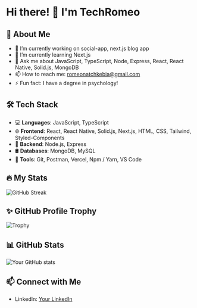 # Hi there! 👋 I'm TechRomeo

## 🚀 About Me
- 🔭 I’m currently working on social-app, next.js blog app
- 🌱 I’m currently learning Next.js
- 💬 Ask me about JavaScript, TypeScript, Node, Express, React, React Native, Solid.js, MongoDB
- 📫 How to reach me: romeonatchkebia@gmail.com
- ⚡ Fun fact: I have a degree in psychology!

## 🛠 Tech Stack
- 💻 **Languages**: JavaScript, TypeScript
- 🌐 **Frontend**: React, React Native, Solid.js, Next.js, HTML, CSS, Tailwind, Styled-Components
- 🚀 **Backend**: Node.js, Express
- 🛢 **Databases**: MongoDB, MySQL
- 🔧 **Tools**: Git, Postman, Vercel, Npm / Yarn, VS Code

## 🔥 My Stats
![GitHub Streak](https://github-readme-streak-stats.herokuapp.com/?user=romeonatchkebia&theme=dark)

## ✨ GitHub Profile Trophy
![Trophy](https://github-profile-trophy.vercel.app/?username=romeonatchkebia&theme=dracula)

## 📊 GitHub Stats
![Your GitHub stats](https://github-readme-stats.vercel.app/api?username=romeonatchkebia&show_icons=true&theme=dark)

## 📫 Connect with Me
- LinkedIn: [Your LinkedIn](https://www.linkedin.com/in/romeo-natchkebia-13a69925b)

